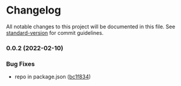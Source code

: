 # Changelog

All notable changes to this project will be documented in this file. See [standard-version](https://github.com/conventional-changelog/standard-version) for commit guidelines.

### 0.0.2 (2022-02-10)


### Bug Fixes

* repo in package.json ([bc1f834](https://github.com/jakobrosenberg/esm-chain-loader/commit/bc1f834d9355b22e6feab9bb804f9e7ee3bdddb1))
